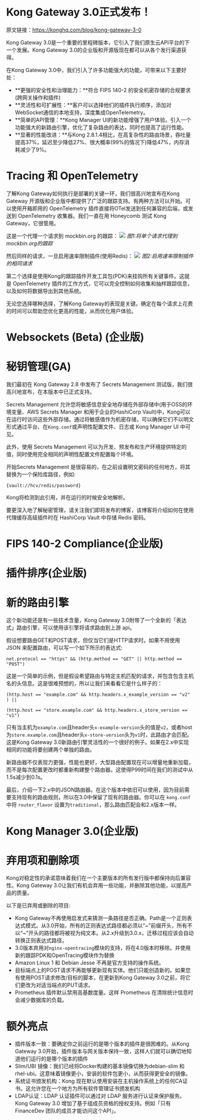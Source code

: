 # Kong Gateway 3.0正式发布！

原文链接：https://konghq.com/blog/kong-gateway-3-0

Kong Gateway 3.0是一个重要的里程碑版本，它引入了我们原生云API平台的下一个发展。Kong Gateway 3.0的企业版和开源版现在都可以从各个发行渠道获得。
 
在Kong Gateway 3.0中，我们引入了许多功能强大的功能，可带来以下主要好处：

- **更强的安全性和治理能力：**符合 FIPS 140-2 的安全机密存储的合规要求(跨网关操作和插件)
- **灵活性和可扩展性：**客户可以选择他们的插件执行顺序，添加对WebSocket通信的本地支持，深度集成OpenTelemetry。
- **简单的API管理：**Kong Manager UI的新功能增强了用户体验。引入一个功能强大的新路由引擎，优化了复杂路由的表达，同时也提高了运行性能。
- **显著的性能改进：**与Kong 2.8.1.4相比，在高复杂性的路由场景，吞吐量提高37%，延迟至少降低27%、很大概率(99%的情况下)降低47%，内存消耗减少了9%。



# Tracing 和 OpenTelemetry

了解Kong Gateway如何执行是部署的关键一环，我们很高兴地宣布在Kong Gateway 开源版和企业版中都提供了广泛的跟踪支持。有两种方法可以开始。可以使用开箱即用的 OpenTelemetry 插件直接将OTel发送到任何兼容的后端，或发送到 OpenTelemetry 收集器。我们一直在用 Honeycomb 测试 Kong Gateway，它很管用。

这是一个代理一个请求到 mockbin.org 的跟踪：
![](https://kongwp.imgix.net/wp-content/uploads/2022/09/image-1.png?auto=compress%2Cformat&fit=scale&h=177&w=2048)
*图1:将单个请求代理到mockbin.org的跟踪*

然后同样的请求，一旦启用速率限制插件(使用Redis)：
![](https://kongwp.imgix.net/wp-content/uploads/2022/09/image-2.png?auto=compress%2Cformat&fit=scale&h=201&w=2048)
*图2:启用速率限制插件的相同请求*

第二个选择是使用Kong的跟踪插件开发工具包(PDK)来挂钩所有关键事件。这就是 OpenTelemetry 插件的工作方式，它可以完全控制如何收集和抽样跟踪信息，以及如何将数据导出到其他系统。

无论您选择哪种选择，了解Kong Gateway的表现是关键。确定在每个请求上花费的时间可以帮助您优化更高的性能，从而优化用户体验。
 

# Websockets (Beta) (企业版)

# 秘钥管理(GA)

我们最初在 Kong Gateway 2.8 中发布了 Secrets Management 测试版，我们很高兴地宣布，在本版本中已正式支持。

Secrets Management 允许您将敏感信息安全地存储在外部存储中(用于OSS的环境变量、AWS Secrets Manager 和用于企业的HashiCorp Vault)中，Kong可以在运行时访问这些外部存储。通过将敏感值作为机密存储，可以确保它们不以明文形式通过平台、在`Kong.conf`或声明性配置文件、日志或 Kong Manager UI 中可见。

此外，使用 Secrets Management 可以为开发、预发布和生产环境提供特定的值，同时使用完全相同的声明性配置文件配置每个环境。

开始Secrets Management 是很容易的，在之前设置明文密码的任何地方，将其替换为一个保险库路径，例如:

```
{vault://hcv/redis/password}
```

Kong将检测到此引用，并在运行的时候安全地解析。

要更深入地了解秘密管理，请关注我们即将发布的博客，该博客将介绍如何在使用代理缓存高级插件时在 HashiCorp Vault 中存储 Redis 密码。 
  
  
# FIPS 140-2 Compliance(企业版)

# 插件排序(企业版)

# 新的路由引擎

这个新功能还是有一些技术含量，Kong Gateway 3.0附带了一个全新的「表达式」路由引擎，可以使用该引擎将请求路由到上游 api。

假设想要路由GET和POST请求，但仅当它们是HTTP请求时。如果不用使用 JSON 来配置路由，可以写一个如下所示的表达式:
 
```
net.protocol == "https" && (http.method == "GET" || http.method == "POST")
```

这是一个简单的示例，但是假设希望路由与特定主机匹配的请求，并包含包含主机名的头信息。这是很难预想的，所以让我们来看看它是什么样子的：

```
(http.host == "example.com" && http.headers.x_example_version == "v2" ) ||

(http.host == "store.example.com" && http.headers.x_store_version == "v1") 
```

只有当主机为`example.com`且header头`x-example-version`头的值是`v2`，或者host为`store.example.com`且header头`x-store-version`头为`v1`时，此路由才会匹配。这是Kong Gateway 3.0新路由引擎灵活性的一个很好的例子。如果在2.x中实现相同的功能将要创建两个单独的路由。

新路由器不仅表现力更强，性能也更好，大型路由配置现在可以增量地重新加载，而不是每次配置更改时都重新构建整个路由器。这使得P99时间在我们的测试中从1.5s减少到0.1s。

最后，介绍一下2.x中的JSON路由器。在这个版本中依旧可以使用，因为目前需要支持现有的路由规则，所以在3.0中保留了现有的路由器。你可以在 `kong.conf` 中将 `router_flavor` 设置为`traditional`，那么路由匹配会和2.x版本一样。

# Kong Manager 3.0(企业版)

# 弃用项和删除项

Kong对稳定性的承诺意味着我们在一个主要版本的所有发行版中都保持向后兼容性。Kong Gateway 3.0让我们有机会弃用一些功能，并删除其他功能，以提高产品的质量。

以下是已弃用或删除的项目:

- Kong Gateway不再使用启发式来猜测一条路径是否正确。Path是一个正则表达式模式。从3.0开始，所有的正则表达式路径都必须以“~”前缀开头，所有不以“~”开头的路径都将被视为纯文本。从2.x升级到3.0.x，迁移过程应该会自动转换正则表达式路径。
- 3.0版本弃用对`nginx-opentracing`模块的支持，将在4.0版本时移除。并使用新的跟踪PDK和OpenTracing模块作为替换
- Amazon Linux 1 和 Debian Jesse 不再是官方支持的操作系统。
- 目标端点上的POST请求不再能够更新现有实体。他们只能创造新的。如果您有使用POST请求修改/目标的脚本，在更新到Kong Gateway 3.0之前，将它们更改为对适当端点的PUT请求。
- Prometheus 插件默认禁用高基数度量。这样 Prometheus 在清除统计信息时会减少数据库的负载。
 

# 额外亮点


- 插件版本一致：要确定你之前运行的是哪个版本的插件是很困难的。从Kong Gateway 3.0开始，插件版本与网关版本保持一致，这样人们就可以确切地知道他们运行的是哪个版本的插件
- Slim/UBI 镜像：我们已经将Docker构建的基本镜像切换为debian-slim 和 rhel-ubi。这意味着镜像更小，安装的软件包更小，从而获得更安全的镜像。
- 系统证书颁发机构：Kong 现在默认使用安装在主机操作系统上的任何CA证书。这允许您在一个地方为所有软件管理证书颁发机构
- LDAP认证：LDAP 认证插件可以通过对 LDAP 服务进行认证来保护服务。Kong Gateway 3.0 增加了基于组成员资格的授权支持。例如「只有 FinanceDev 团队的成员才能访问这个API」。
 

